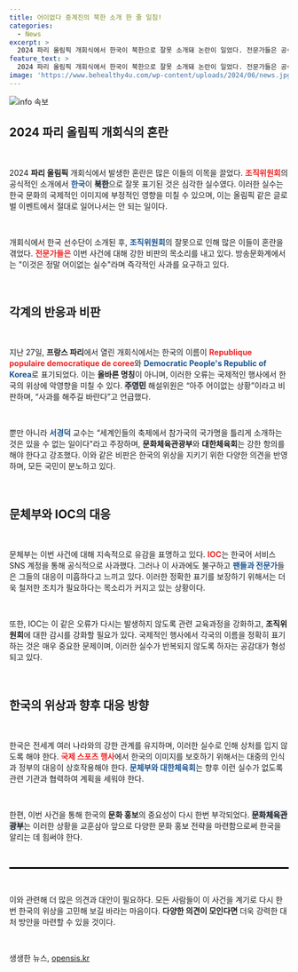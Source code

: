 ```yaml
---
title: 어이없다 중계진의 북한 소개 한 줄 일침!
categories:
  - News
excerpt: >
  2024 파리 올림픽 개회식에서 한국이 북한으로 잘못 소개돼 논란이 일었다. 전문가들은 공식 사과와 재발 방지를 촉구하며, 올림픽의 중대한 오류라고 비판했다.
feature_text: >
  2024 파리 올림픽 개회식에서 한국이 북한으로 잘못 소개돼 논란이 일었다. 전문가들은 공식 사과와 재발 방지를 촉구하며, 올림픽의 중대한 오류라고 비판했다.
image: 'https://www.behealthy4u.com/wp-content/uploads/2024/06/news.jpg'
---
```


<p><img src="https://www.behealthy4u.com/wp-content/uploads/2024/06/news.jpg" alt="info 속보" /></p>

<h2 data-ke-size="size26">2024 파리 올림픽 개회식의 혼란</h2>

<p data-ke-size="size16">&nbsp;</p>

<p>2024 <b>파리 올림픽</b> 개회식에서 발생한 혼란은 많은 이들의 이목을 끌었다. <b><span style="color: #ee2323;">조직위원회</span></b>의 공식적인 소개에서 <b><span style="color: #1a5490;">한국</span></b>이 <b><span style="background-color: #21538527;">북한</span></b>으로 잘못 표기된 것은 심각한 실수였다. 이러한 실수는 한국 문화의 국제적인 이미지에 부정적인 영향을 미칠 수 있으며, 이는 올림픽 같은 글로벌 이벤트에서 절대로 일어나서는 안 되는 일이다.</p></p>

<p data-ke-size="size16">&nbsp;</p>

<p>개회식에서 한국 선수단이 소개된 후, <b><span style="color: #1a5490;">조직위원회</span></b>의 잘못으로 인해 많은 이들이 혼란을 겪었다. <b><span style="color: #ee2323;">전문가들은</span></b> 이번 사건에 대해 강한 비판의 목소리를 내고 있다. 방송문화계에서는 "이것은 정말 어이없는 실수"라며 즉각적인 사과를 요구하고 있다. </p>

<p data-ke-size="size16">&nbsp;</p>

<h2 data-ke-size="size26">각계의 반응과 비판</h2>

<p data-ke-size="size16">&nbsp;</p>

<p>지난 27일, <b>프랑스 파리</b>에서 열린 개회식에서는 한국의 이름이 <b><span style="color: #ee2323;">Republique populaire democratique de coree</span></b>와 <b><span style="color: #1a5490;">Democratic People's Republic of Korea</span></b>로 표기되었다. 이는 <b>올바른 명칭</b>이 아니며, 이러한 오류는 국제적인 행사에서 한국의 위상에 악영향을 미칠 수 있다. <b><span style="background-color: #21538527;">주영민</span></b> 해설위원은 “아주 어이없는 상황”이라고 비판하며, “사과를 해주길 바란다”고 언급했다.</p></p>

<p data-ke-size="size16">&nbsp;</p>

<p>뿐만 아니라 <b><span style="color: #1a5490;">서경덕</span></b> 교수는 “세계인들의 축제에서 참가국의 국가명을 틀리게 소개하는 것은 있을 수 없는 일이다"라고 주장하며, <b>문화체육관광부</b>와 <b>대한체육회</b>는 강한 항의를 해야 한다고 강조했다. 이와 같은 비판은 한국의 위상을 지키기 위한 다양한 의견을 반영하며, 모든 국민이 분노하고 있다.</p>

<p data-ke-size="size16">&nbsp;</p>

<h2 data-ke-size="size26">문체부와 IOC의 대응</h2>

<p data-ke-size="size16">&nbsp;</p>

<p>문체부는 이번 사건에 대해 지속적으로 유감을 표명하고 있다. <b><span style="color: #ee2323;">IOC</span></b>는 한국어 서비스 SNS 계정을 통해 공식적으로 사과했다. 그러나 이 사과에도 불구하고 <b><span style="color: #1a5490;">팬들과 전문가</span></b>들은 그들의 대응이 미흡하다고 느끼고 있다. 이러한 정확한 표기를 보장하기 위해서는 더욱 철저한 조치가 필요하다는 목소리가 커지고 있는 상황이다.</p>

<p data-ke-size="size16">&nbsp;</p>

<p>또한, IOC는 이 같은 오류가 다시는 발생하지 않도록 관련 교육과정을 강화하고, <b>조직위원회</b>에 대한 감시를 강화할 필요가 있다. 국제적인 행사에서 각국의 이름을 정확히 표기하는 것은 매우 중요한 문제이며, 이러한 실수가 반복되지 않도록 하자는 공감대가 형성되고 있다.</p>

<p data-ke-size="size16">&nbsp;</p>

<h2 data-ke-size="size26">한국의 위상과 향후 대응 방향</h2>

<p data-ke-size="size16">&nbsp;</p>

<p>한국은 전세계 여러 나라와의 강한 관계를 유지하며, 이러한 실수로 인해 상처를 입지 않도록 해야 한다. <b><span style="color: #ee2323;">국제 스포츠 행사</span></b>에서 한국의 이미지를 보호하기 위해서는 대중의 인식과 정부의 대응이 상호작용해야 한다. <b><span style="color: #1a5490;">문체부와 대한체육회</span></b>는 향후 이런 실수가 없도록 관련 기관과 협력하여 계획을 세워야 한다.</p>

<p data-ke-size="size16">&nbsp;</p>

<p>한편, 이번 사건을 통해 한국의 <b>문화 홍보</b>의 중요성이 다시 한번 부각되었다. <b><span style="background-color: #21538527;">문화체육관광부</span></b>는 이러한 상황을 교훈삼아 앞으로 다양한 문화 홍보 전략을 마련함으로써 한국을 알리는 데 힘써야 한다. </p>

<p data-ke-size="size16">&nbsp;</p>

<hr style="height: 3px; background-color: #000; border: none;"/>

<p data-ke-size="size16">&nbsp;</p>

<p>이와 관련해 더 많은 의견과 대안이 필요하다. 모든 사람들이 이 사건을 계기로 다시 한번 한국의 위상을 고민해 보길 바라는 마음이다. <b>다양한 의견이 모인다면</b> 더욱 강력한 대처 방안을 마련할 수 있을 것이다. </p>

<p data-ke-size="size16">&nbsp;</p>
생생한 뉴스, <a href="https://opensis.kr" rel="dofollow">opensis.kr</a>


